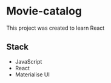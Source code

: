 # Movie-catalog

This project was created to learn React

## Stack

+ JavaScript 
+ React
+ Materialise UI
